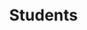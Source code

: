 ---
breadcrumb: <div id="breadcrumb"><a href="index.html">Home</a> <span class="breadcrumb_spacer">&gt;</span>
  <a href="news_events.html">News and Events</a> <span class="breadcrumb_spacer">&gt;</span>
  <a href="departments-4.html">Departments and Courses</a> <span class="breadcrumb_spacer">&gt;</span>
  <a href="pe_dep-2.html">Department of Physical Education</a> <span class="breadcrumb_spacer">&gt;</span>
  <strong>Students</strong></div>
headerimage: <img alt="" height="105" src="assets/2006/images/banners/departments.jpg" width="472"/>
html_title: Students
layout: 2006_default
left_title:
- <img alt="Physical" border="0" height="33" src="assets/2006/content/gt/b11850f17516651190ce3a2f4e59b197.png"
  title="Physical" width="119"/>
- <img alt="Education" border="0" height="33" src="assets/2006/content/gt/1638da26db827946249f526f0283145e.png"
  title="Education" width="149"/>
old_website: true
permalink: /students-30.html
published: true
subnav:
- <li class="sub_no sub_first"><a href="pe_dep.html" title="About">About</a></li>
- <li class="sub_no"><a href="164.0.0.1.0.0.html" title="Faculty">Faculty</a></li>
- <li class="sub_no"><a href="165.0.0.1.0.0.html" title="Courses">Courses</a></li>
- <li class="sub_no"><a href="166.0.0.1.0.0.html" title="Students">Students</a></li>
title: Students
---